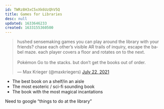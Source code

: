 ```yaml
---
id: TWRz8H3xC5xXk6UzQhV5Q
title: Games for Libraries
desc: null
updated: 1633646233
created: 1633155360500
---
```


<blockquote class="twitter-tweet"><p lang="en" dir="ltr">hushed sensemaking games you can play around the library with your friends? chase each other’s visible AR trails of inquiry, escape the babel maze. each player covers a floor and rotates on to the next.<br><br>Pokémon Go to the stacks. but don’t get the books out of order.</p>&mdash; Max Krieger (@maxkriegers) <a href="https://twitter.com/maxkriegers/status/1418085655255478274?ref_src=twsrc%5Etfw">July 22, 2021</a></blockquote> <script async src="https://platform.twitter.com/widgets.js" charset="utf-8"></script>

* The best book on a shelf/in an aisle
* The most esoteric / sci-fi sounding book
* The book with the most magical incantations



Need to google “things to do at the library”

